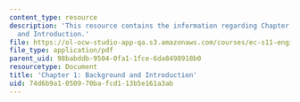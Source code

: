 ```yaml
---
content_type: resource
description: 'This resource contains the information regarding Chapter 1: Background
  and Introduction.'
file: https://ol-ocw-studio-app-qa.s3.amazonaws.com/courses/ec-s11-engineering-capacity-in-community-based-healthcare-fall-2005/74d6b9a1050970bafcd113b5e161a3ab_MITEC_S11F05_nat_hivaids.pdf
file_type: application/pdf
parent_uid: 98babddb-9504-0fa1-1fce-6da8498918b0
resourcetype: Document
title: 'Chapter 1: Background and Introduction'
uid: 74d6b9a1-0509-70ba-fcd1-13b5e161a3ab
---
```

